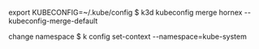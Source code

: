 export KUBECONFIG=~/.kube/config
$ k3d kubeconfig merge hornex --kubeconfig-merge-default


change namespace
$ k config set-context --namespace=kube-system
